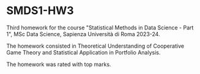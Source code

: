 # SMDS1-HW3

Third homework for the course "Statistical Methods in Data Science - Part 1", MSc Data Science, Sapienza Università di Roma 2023-24.

The homework consisted in Theoretical Understanding of Cooperative Game Theory and Statistical Application in Portfolio Analysis.

The homework was rated with top marks.
